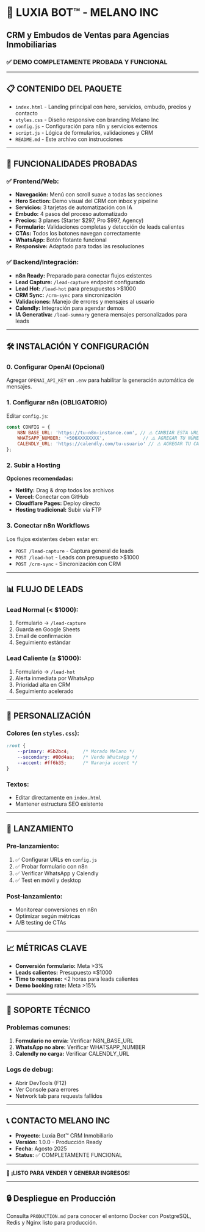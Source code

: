 # 🚀 LUXIA BOT™ - MELANO INC
## CRM y Embudos de Ventas para Agencias Inmobiliarias

### ✅ DEMO COMPLETAMENTE PROBADA Y FUNCIONAL

---

## 📋 CONTENIDO DEL PAQUETE

- `index.html` - Landing principal con hero, servicios, embudo, precios y contacto
- `styles.css` - Diseño responsive con branding Melano Inc
- `config.js` - Configuración para n8n y servicios externos
- `script.js` - Lógica de formularios, validaciones y CRM
- `README.md` - Este archivo con instrucciones

---

## 🎯 FUNCIONALIDADES PROBADAS

### ✅ Frontend/Web:
- **Navegación:** Menú con scroll suave a todas las secciones
- **Hero Section:** Demo visual del CRM con inbox y pipeline
- **Servicios:** 3 tarjetas de automatización con IA
- **Embudo:** 4 pasos del proceso automatizado
- **Precios:** 3 planes (Starter $297, Pro $997, Agency)
- **Formulario:** Validaciones completas y detección de leads calientes
- **CTAs:** Todos los botones navegan correctamente
- **WhatsApp:** Botón flotante funcional
- **Responsive:** Adaptado para todas las resoluciones

### ✅ Backend/Integración:
- **n8n Ready:** Preparado para conectar flujos existentes
- **Lead Capture:** `/lead-capture` endpoint configurado
- **Lead Hot:** `/lead-hot` para presupuestos >$1000
- **CRM Sync:** `/crm-sync` para sincronización
- **Validaciones:** Manejo de errores y mensajes al usuario
- **Calendly:** Integración para agendar demos
- **IA Generativa:** `/lead-summary` genera mensajes personalizados para leads

---

## 🛠️ INSTALACIÓN Y CONFIGURACIÓN

### 0. Configurar OpenAI (Opcional)
Agregar `OPENAI_API_KEY` en `.env` para habilitar la generación automática de mensajes.

### 1. Configurar n8n (OBLIGATORIO)
Editar `config.js`:
```javascript
const CONFIG = {
    N8N_BASE_URL: 'https://tu-n8n-instance.com', // ⚠️ CAMBIAR ESTA URL
    WHATSAPP_NUMBER: '+506XXXXXXXX',              // ⚠️ AGREGAR TU NÚMERO
    CALENDLY_URL: 'https://calendly.com/tu-usuario' // ⚠️ AGREGAR TU CALENDLY
};
```

### 2. Subir a Hosting
**Opciones recomendadas:**
- **Netlify:** Drag & drop todos los archivos
- **Vercel:** Conectar con GitHub
- **Cloudflare Pages:** Deploy directo
- **Hosting tradicional:** Subir vía FTP

### 3. Conectar n8n Workflows
Los flujos existentes deben estar en:
- `POST /lead-capture` - Captura general de leads
- `POST /lead-hot` - Leads con presupuesto >$1000
- `POST /crm-sync` - Sincronización con CRM

---

## 📊 FLUJO DE LEADS

### Lead Normal (< $1000):
1. Formulario → `/lead-capture`
2. Guarda en Google Sheets
3. Email de confirmación
4. Seguimiento estándar

### Lead Caliente (≥ $1000):
1. Formulario → `/lead-hot`
2. Alerta inmediata por WhatsApp
3. Prioridad alta en CRM
4. Seguimiento acelerado

---

## 🎨 PERSONALIZACIÓN

### Colores (en `styles.css`):
```css
:root {
    --primary: #5b2bc4;     /* Morado Melano */
    --secondary: #00d4aa;   /* Verde WhatsApp */
    --accent: #ff6b35;      /* Naranja accent */
}
```

### Textos:
- Editar directamente en `index.html`
- Mantener estructura SEO existente

---

## 🚀 LANZAMIENTO

### Pre-lanzamiento:
1. ✅ Configurar URLs en `config.js`
2. ✅ Probar formulario con n8n
3. ✅ Verificar WhatsApp y Calendly
4. ✅ Test en móvil y desktop

### Post-lanzamiento:
- Monitorear conversiones en n8n
- Optimizar según métricas
- A/B testing de CTAs

---

## 📈 MÉTRICAS CLAVE

- **Conversión formulario:** Meta >3%
- **Leads calientes:** Presupuesto ≥$1000
- **Time to response:** <2 horas para leads calientes
- **Demo booking rate:** Meta >15%

---

## 🔧 SOPORTE TÉCNICO

### Problemas comunes:
1. **Formulario no envía:** Verificar N8N_BASE_URL
2. **WhatsApp no abre:** Verificar WHATSAPP_NUMBER
3. **Calendly no carga:** Verificar CALENDLY_URL

### Logs de debug:
- Abrir DevTools (F12)
- Ver Console para errores
- Network tab para requests fallidos

---

## 📞 CONTACTO MELANO INC

- **Proyecto:** Luxia Bot™ CRM Inmobiliario
- **Versión:** 1.0.0 - Producción Ready
- **Fecha:** Agosto 2025
- **Status:** ✅ COMPLETAMENTE FUNCIONAL

---

**🎉 ¡LISTO PARA VENDER Y GENERAR INGRESOS!**

---

## 🔒 Despliegue en Producción

Consulta `PRODUCTION.md` para conocer el entorno Docker con PostgreSQL, Redis y Nginx listo para producción.
